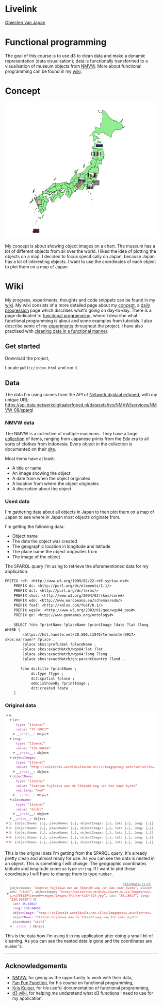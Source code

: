 # Livelink

[Objecten van Japan](https://robinfrugte97.github.io/functional-programming/public/index.html)

# Functional programming

The goal of this course is to use d3 to clean data and make a dynamic representation (data visualisation); data is functionally transformed to a visualisation of museum objects from [NMVW](http://collectie.wereldculturen.nl/).
More about functional programming can be found in my [wiki](https://github.com/RobinFrugte97/functional-programming/wiki/Functional-programming).


# Concept

![](https://github.com/RobinFrugte97/functional-programming/raw/master/src/images/screenshotEveryObject.png)

My concept is about showing object images on a chart. The museum has a lot of different objects from all over the world. I liked the idea of plotting the objects on a map. I decided to focus specifically on Japan, because Japan has a lot of interesting objects. I want to use the coordinates of each object to plot them on a map of Japan.


# Wiki

My progress, experiments, thoughts and code snippets can be found in my [wiki](https://github.com/RobinFrugte97/functional-programming/wiki/Functional-programming). My wiki consists of a more detailed page about my [concept](https://github.com/RobinFrugte97/functional-programming/wiki/Concept), a [daily progression](https://github.com/RobinFrugte97/functional-programming/wiki/Daily-progress) page which discribes what's going on day-to-day. There is a page dedicated to [functional programming](https://github.com/RobinFrugte97/functional-programming/wiki/Functional-programming), where I describe what functional programming is about and some examples from tutorials. I also describe some of my [experiments](https://github.com/RobinFrugte97/functional-programming/wiki/Experiments) throughout the project. I have also practised with [cleaning data in a functional manner](https://github.com/RobinFrugte97/functional-programming/wiki/Datacleaning).

## Get started

Download the project,

Locate `public/index.html` and run it.


## Data

The data I'm using comes from the API of [Netwerk digitaal erfgoed](https://www.netwerkdigitaalerfgoed.nl/), with my unique URL: https://api.data.netwerkdigitaalerfgoed.nl/datasets/ivo/NMVW/services/NMVW-08/sparql

### NMVW data

The NMVW is a collective of multiple museums. They have a large [collection](http://collectie.wereldculturen.nl/) of items, ranging from Japanese prints from the Edo era to all sorts of clothes from Indonesia. Every object in the collection is documented on their [site](http://collectie.wereldculturen.nl/).

Most items have at least:

- A title or name
- An image showing the object
- A date from when the object originates
- A location from where the object originates
- A discription about the object


### Used data

I'm gathering data about all objects in Japan to then plot them on a map of Japan to see where in Japan most objects originate from.

I'm getting the following data:
- Object name
- The date the object was created
- The geographic location in longitude and latitude
- The place name the object originates from
- The image of the object

The SPARQL query I'm using to retrieve the aforementioned data for my application: 

```
PREFIX rdf: <http://www.w3.org/1999/02/22-rdf-syntax-ns#>
	PREFIX dc: <http://purl.org/dc/elements/1.1/>
	PREFIX dct: <http://purl.org/dc/terms/>
	PREFIX skos: <http://www.w3.org/2004/02/skos/core#>
	PREFIX edm: <http://www.europeana.eu/schemas/edm/>
	PREFIX foaf: <http://xmlns.com/foaf/0.1/>
	PREFIX wgs84: <http://www.w3.org/2003/01/geo/wgs84_pos#>
	PREFIX gn: <http://www.geonames.org/ontology#>
	
	SELECT ?cho ?printName ?placeName ?printImage ?date ?lat ?long WHERE {
  		<https://hdl.handle.net/20.500.11840/termmaster6917> skos:narrower* ?place .
	    ?place skos:prefLabel ?placeName .
  		?place skos:exactMatch/wgs84:lat ?lat .
  		?place skos:exactMatch/wgs84:long ?long .
  		?place skos:exactMatch/gn:parentCountry ?land .

	   ?cho dc:title ?printName ;
	        dc:type ?type ;
	        dct:spatial ?place ;
	        edm:isShownBy ?printImage ;
  			dct:created ?date .
	}
```
### Original data

![](https://github.com/RobinFrugte97/functional-programming/raw/master/src/images/oldData.png)

This is the original data I'm getting from the SPARQL query. It's already pretty clean and almost ready for use. As you can see the data is nested in an object. This is something I will change. The geographic coordinates latitude and longitude come as type `string`. If I want to plot these coordinates I will have to change them to type `number`.


![](https://github.com/RobinFrugte97/functional-programming/raw/master/src/images/newData.png)

This is the data how I'm using it in my application after doing a small bit of cleaning. As you can see the nested data is gone and the coordinates are `number`'s. 

---
## Acknowledgements

- [NMVW](http://collectie.wereldculturen.nl/), for giving us the opportunity to work with their data,
- [Fun Fun Function](https://www.youtube.com/channel/UCO1cgjhGzsSYb1rsB4bFe4Q), for his course on functional programming,
- [Kris Kuiper](https://github.com/kriskuiper/Functional-Programming-In-JavaScript), for his useful documentation of functional programming,
- [d3 wiki](https://github.com/d3/d3/wiki), for helping me understand what d3 functions I need to use for my application.
